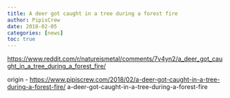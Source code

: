 ```yaml
---
title: A deer got caught in a tree during a forest fire
author: PipisCrew
date: 2018-02-05
categories: [news]
toc: true
---
```


https://www.reddit.com/r/natureismetal/comments/7v4yn2/a_deer_got_caught_in_a_tree_during_a_forest_fire/

origin - https://www.pipiscrew.com/2018/02/a-deer-got-caught-in-a-tree-during-a-forest-fire/ a-deer-got-caught-in-a-tree-during-a-forest-fire